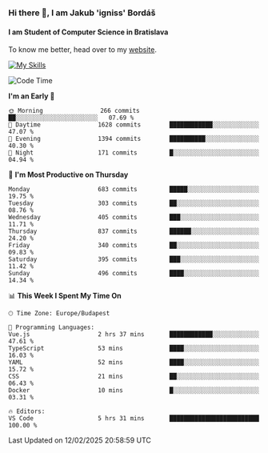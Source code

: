 ### Hi there 👋, I am Jakub 'igniss' Bordáš

#### I am Student of Computer Science in Bratislava
To know me better, head over to my [website](https://bordas.sk).

[![My Skills](https://skillicons.dev/icons?i=js,typescript,html,css,figma,svelte,vue,next,postgresql,nest,express,nodejs)](https://bordas.sk)


<!--START_SECTION:waka-->
![Code Time](http://img.shields.io/badge/Code%20Time-1%2C681%20hrs%2021%20mins-blue)

**I'm an Early 🐤** 

```text
🌞 Morning                266 commits         ██░░░░░░░░░░░░░░░░░░░░░░░   07.69 % 
🌆 Daytime                1628 commits        ████████████░░░░░░░░░░░░░   47.07 % 
🌃 Evening                1394 commits        ██████████░░░░░░░░░░░░░░░   40.30 % 
🌙 Night                  171 commits         █░░░░░░░░░░░░░░░░░░░░░░░░   04.94 % 
```
📅 **I'm Most Productive on Thursday** 

```text
Monday                   683 commits         █████░░░░░░░░░░░░░░░░░░░░   19.75 % 
Tuesday                  303 commits         ██░░░░░░░░░░░░░░░░░░░░░░░   08.76 % 
Wednesday                405 commits         ███░░░░░░░░░░░░░░░░░░░░░░   11.71 % 
Thursday                 837 commits         ██████░░░░░░░░░░░░░░░░░░░   24.20 % 
Friday                   340 commits         ██░░░░░░░░░░░░░░░░░░░░░░░   09.83 % 
Saturday                 395 commits         ███░░░░░░░░░░░░░░░░░░░░░░   11.42 % 
Sunday                   496 commits         ████░░░░░░░░░░░░░░░░░░░░░   14.34 % 
```


📊 **This Week I Spent My Time On** 

```text
🕑︎ Time Zone: Europe/Budapest

💬 Programming Languages: 
Vue.js                   2 hrs 37 mins       ████████████░░░░░░░░░░░░░   47.61 % 
TypeScript               53 mins             ████░░░░░░░░░░░░░░░░░░░░░   16.03 % 
YAML                     52 mins             ████░░░░░░░░░░░░░░░░░░░░░   15.72 % 
CSS                      21 mins             ██░░░░░░░░░░░░░░░░░░░░░░░   06.43 % 
Docker                   10 mins             █░░░░░░░░░░░░░░░░░░░░░░░░   03.31 % 

🔥 Editors: 
VS Code                  5 hrs 31 mins       █████████████████████████   100.00 % 
```


 Last Updated on 12/02/2025 20:58:59 UTC
<!--END_SECTION:waka-->
